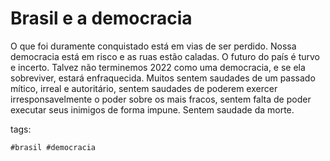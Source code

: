# Brasil e a democracia

O que foi duramente conquistado está em vias de ser perdido. Nossa
democracia está em risco e as ruas estão caladas. O futuro do país é
turvo e incerto. Talvez não terminemos 2022 como uma democracia, e se
ela sobreviver, estará enfraquecida. Muitos sentem saudades de um
passado mítico, irreal e autoritário, sentem saudades de poderem exercer
irresponsavelmente o poder sobre os mais fracos, sentem falta de poder
executar seus inimigos de forma impune. Sentem saudade da morte. 

tags:  

    #brasil #democracia
